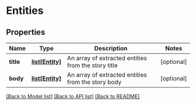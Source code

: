 # Entities

## Properties
Name | Type | Description | Notes
------------ | ------------- | ------------- | -------------
**title** | [**list[Entity]**](Entity.md) | An array of extracted entities from the story title | [optional] 
**body** | [**list[Entity]**](Entity.md) | An array of extracted entities from the story body | [optional] 

[[Back to Model list]](../README.rst#documentation-for-models) [[Back to API list]](../README.rst#documentation-for-api-endpoints) [[Back to README]](../README.rst)


